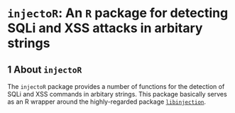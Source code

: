 # `injectoR`: An `R` package for detecting SQLi and XSS attacks in arbitary strings

## 1 About `injectoR`

The `injectoR` package provides a number of functions for the detection of SQLi and XSS commands in arbitary strings. This package basically serves as an R wrapper around the highly-regarded package [`libinjection`](https://github.com/client9/libinjection).
